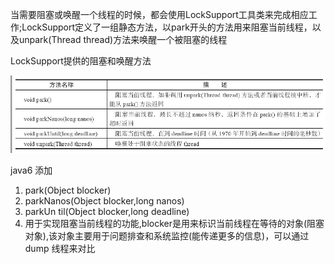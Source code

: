 <!-- 　LockSupport工具 -->

当需要阻塞或唤醒一个线程的时候，都会使用LockSupport工具类来完成相应工作;LockSupport定义了一组静态方法，以park开头的方法用来阻塞当前线程，以及unpark(Thread thread)方法来唤醒一个被阻塞的线程

LockSupport提供的阻塞和唤醒方法

![locksupport](https://raw.githubusercontent.com/FameLsy/Images/master/thread/locksupport.png)


java6 添加
1. park(Object blocker)
2. parkNanos(Object blocker,long nanos)
3. parkUn   til(Object blocker,long deadline)
4. 用于实现阻塞当前线程的功能,blocker是用来标识当前线程在等待的对象(阻塞对象),该对象主要用于问题排查和系统监控(能传递更多的信息)，可以通过dump 线程来对比
